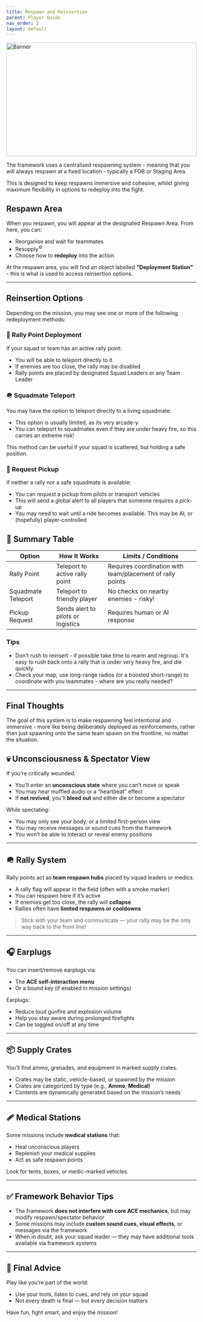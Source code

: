 ```yaml
---
title: Respawn and Reinsertion        
parent: Player Guide
nav_order: 2
layout: default
---
```


<img src="https://jamio.github.io/JM_MissionFrameworkDocs/docs/assets/respawn.png" alt="Banner" style="width: 100%; max-height: 300px; object-fit: cover;" />

The framework uses a centralised respawning system - meaning that you will always respawn at a fixed location - typically a FOB or Staging Area. 

This is designed to keep respawns immersive and cohesive, whilst giving maximum flexibility in options to redeploy into the fight.

## Respawn Area

When you respawn, you will appear at the designated Respawn Area. From here, you can:

- Reorganise and wait for teammates
- Resupply<sup>⚙️</sup>
- Choose how to **redeploy** into the action

At the respawn area, you will find an object labelled <b>"Deployment Station"</b> - this is what is used to access reinsertion options.

---

## Reinsertion Options

Depending on the mission, you may see one or more of the following redeployment methods:

### 🚩 Rally Point Deployment

If your squad or team has an active rally point:

- You will be able to teleport directly to it
- If enemies are too close, the rally may be disabled
- Rally points are placed by designated Squad Leaders or any Team Leader


### 🪖 Squadmate Teleport

You may have the option to teleport directly to a living squadmate:

- This option is usually limited, as its very arcade-y
- You can teleport to squadmates even if they are under heavy fire, so this carries an extreme risk!

This method can be useful if your squad is scattered, but holding a safe position.



### 🚁 Request Pickup

If neither a rally nor a safe squadmate is available:

- You can request a pickup from pilots or transport vehicles
- This will send a global alert to all players that someone requires a pick-up
- You may need to wait until a ride becomes available. This may be AI, or (hopefully) player-controlled


## 🧾 Summary Table

| Option            | How It Works                        | Limits / Conditions                |
|------------------|--------------------------------------|------------------------------------|
| Rally Point       | Teleport to active rally point       | Requires coordination with team/placement of rally points        |
| Squadmate Teleport    | Teleport to friendly player  | No checks on nearby enemies - risky!           |
| Pickup Request    | Sends alert to pilots or logistics  | Requires human or AI response      |


### Tips

- Don't rush to reinsert - if possible take time to rearm and regroup. It's easy to rush back onto a rally that is under very heavy fire, and die quickly.
- Check your map, use long-range radios (or a boosted short-range) to coordinate with you teammates - where are you really needed?

---

## Final Thoughts

The goal of this system is to make respawning feel intentional and immersive - more like being deliberately deployed as reinforcements, rather than just spawning onto the same team spawn on the frontline, no matter the situation. 



## 💀 Unconsciousness & Spectator View

If you're critically wounded:
- You'll enter an **unconscious state** where you can’t move or speak
- You may hear muffled audio or a “heartbeat” effect
- If **not revived**, you'll **bleed out** and either die or become a spectator

While spectating:
- You may only see your body, or a limited first-person view
- You may receive messages or sound cues from the framework
- You won’t be able to interact or reveal enemy positions

---

## 🪖 Rally System

Rally points act as **team respawn hubs** placed by squad leaders or medics.

- A rally flag will appear in the field (often with a smoke marker)
- You can respawn here if it’s active
- If enemies get too close, the rally will **collapse**
- Rallies often have **limited respawns or cooldowns**

> Stick with your team and communicate — your rally may be the only way back to the front line!


---

## 🎧 Earplugs

You can insert/remove earplugs via:
- The **ACE self-interaction menu**
- Or a bound key (if enabled in mission settings)

Earplugs:
- Reduce loud gunfire and explosion volume
- Help you stay aware during prolonged firefights
- Can be toggled on/off at any time

---

## 📦 Supply Crates

You’ll find ammo, grenades, and equipment in marked supply crates.

- Crates may be static, vehicle-based, or spawned by the mission
- Crates are categorized by type (e.g., **Ammo**, **Medical**)
- Contents are dynamically generated based on the mission’s needs

---

## 🩹 Medical Stations

Some missions include **medical stations** that:
- Heal unconscious players
- Replenish your medical supplies
- Act as safe respawn points

Look for tents, boxes, or medic-marked vehicles.

---

## ✅ Framework Behavior Tips

- The framework **does not interfere with core ACE mechanics**, but may modify respawn/spectator behavior
- Some missions may include **custom sound cues, visual effects**, or messages via the framework
- When in doubt, ask your squad leader — they may have additional tools available via framework systems

---

## 🧭 Final Advice

Play like you’re part of the world:
- Use your tools, listen to cues, and rely on your squad
- Not every death is final — but every decision matters

Have fun, fight smart, and enjoy the mission!
